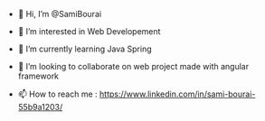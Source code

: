 - 👋 Hi, I’m @SamiBourai

- 👀 I’m interested in Web Developement

- 🌱 I’m currently learning Java Spring

- 💞️ I’m looking to collaborate on web project made with angular framework

- 📫 How to reach me : https://www.linkedin.com/in/sami-bourai-55b9a1203/

<!---
SamiBourai/SamiBourai is a ✨ special ✨ repository because its `README.md` (this file) appears on your GitHub profile.
You can click the Preview link to take a look at your changes.
--->
